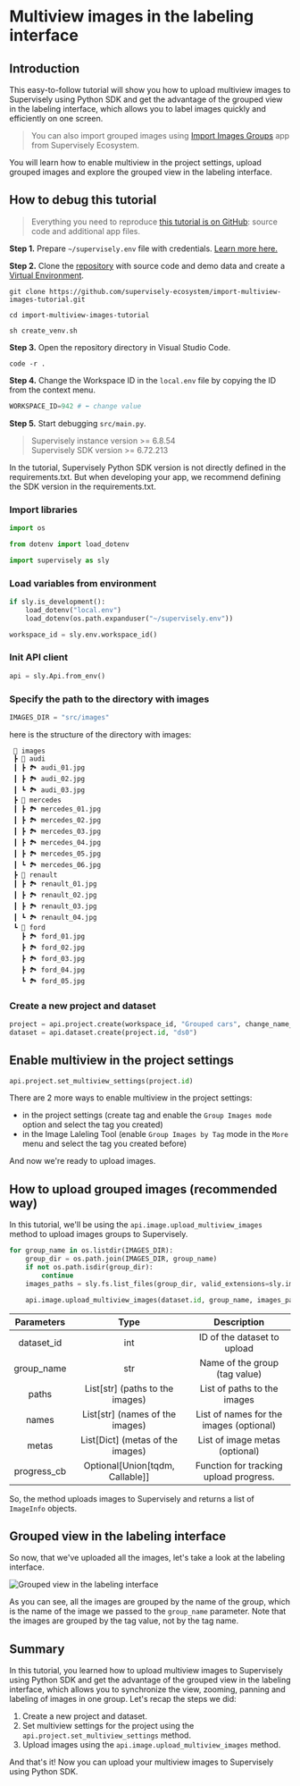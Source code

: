 # Multiview images in the labeling interface

## Introduction

This easy-to-follow tutorial will show you how to upload multiview images to Supervisely using Python SDK and get the advantage of the grouped view in the labeling interface, which allows you to label images quickly and efficiently on one screen.

> You can also import grouped images using [Import Images Groups](https://ecosystem.supervisely.com/apps/import-images-groups) app from Supervisely Ecosystem.

You will learn how to enable multiview in the project settings, upload grouped images and explore the grouped view in the labeling interface.

## How to debug this tutorial

> Everything you need to reproduce [this tutorial is on GitHub](https://github.com/supervisely-ecosystem/import-multiview-images-tutorial): source code and additional app files.

**Step 1.** Prepare `~/supervisely.env` file with credentials. [Learn more here.](https://developer.supervisely.com/getting-started/basics-of-authentication)

**Step 2.** Clone the [repository](https://github.com/supervisely-ecosystem/import-multiview-images-tutorial) with source code and demo data and create a [Virtual Environment](https://docs.python.org/3/library/venv.html).

```
git clone https://github.com/supervisely-ecosystem/import-multiview-images-tutorial.git

cd import-multiview-images-tutorial

sh create_venv.sh
```

**Step 3.** Open the repository directory in Visual Studio Code.

```
code -r .
```

**Step 4.** Change the Workspace ID in the `local.env` file by copying the ID from the context menu.

```python
WORKSPACE_ID=942 # ⬅️ change value
```

**Step 5.** Start debugging `src/main.py`.

> Supervisely instance version >= 6.8.54\
> Supervisely SDK version >= 6.72.213

In the tutorial, Supervisely Python SDK version is not directly defined in the requirements.txt. But when developing your app, we recommend defining the SDK version in the requirements.txt.

### Import libraries

```python
import os

from dotenv import load_dotenv

import supervisely as sly
```

### Load variables from environment

```python
if sly.is_development():
    load_dotenv("local.env")
    load_dotenv(os.path.expanduser("~/supervisely.env"))

workspace_id = sly.env.workspace_id()
```

### Init API client

```python
api = sly.Api.from_env()
```

### Specify the path to the directory with images

```python
IMAGES_DIR = "src/images"
```

here is the structure of the directory with images:

```text
 📂 images
 ┣ 📂 audi
 ┃ ┣ 🏞️ audi_01.jpg
 ┃ ┣ 🏞️ audi_02.jpg
 ┃ ┗ 🏞️ audi_03.jpg
 ┣ 📂 mercedes
 ┃ ┣ 🏞️ mercedes_01.jpg
 ┃ ┣ 🏞️ mercedes_02.jpg
 ┃ ┣ 🏞️ mercedes_03.jpg
 ┃ ┣ 🏞️ mercedes_04.jpg
 ┃ ┣ 🏞️ mercedes_05.jpg
 ┃ ┗ 🏞️ mercedes_06.jpg
 ┣ 📂 renault
 ┃ ┣ 🏞️ renault_01.jpg
 ┃ ┣ 🏞️ renault_02.jpg
 ┃ ┣ 🏞️ renault_03.jpg
 ┃ ┗ 🏞️ renault_04.jpg
 ┗ 📂 ford
   ┣ 🏞️ ford_01.jpg
   ┣ 🏞️ ford_02.jpg
   ┣ 🏞️ ford_03.jpg
   ┣ 🏞️ ford_04.jpg
   ┗ 🏞️ ford_05.jpg
```

### Create a new project and dataset

```python
project = api.project.create(workspace_id, "Grouped cars", change_name_if_conflict=True)
dataset = api.dataset.create(project.id, "ds0")
```

## Enable multiview in the project settings

```python
api.project.set_multiview_settings(project.id)
```

There are 2 more ways to enable multiview in the project settings:

- in the project settings (create tag and enable the `Group Images mode` option and select the tag you created)
- in the Image Laleling Tool (enable `Group Images by Tag` mode in the `More` menu and select the tag you created before)

And now we're ready to upload images.

## How to upload grouped images (recommended way)

In this tutorial, we'll be using the `api.image.upload_multiview_images` method to upload images groups to Supervisely.

```python
for group_name in os.listdir(IMAGES_DIR):
    group_dir = os.path.join(IMAGES_DIR, group_name)
    if not os.path.isdir(group_dir):
        continue
    images_paths = sly.fs.list_files(group_dir, valid_extensions=sly.image.SUPPORTED_IMG_EXTS)

    api.image.upload_multiview_images(dataset.id, group_name, images_paths)
```

| Parameters  |                Type                 |               Description               |
| :---------: | :---------------------------------: | :-------------------------------------: |
| dataset_id  |                 int                 |       ID of the dataset to upload       |
| group_name  |                 str                 |      Name of the group (tag value)      |
|    paths    |  List\[str\] (paths to the images)  |       List of paths to the images       |
|    names    |  List\[str\] (names of the images)  | List of names for the images (optional) |
|    metas    | List\[Dict\] (metas of the images)  |     List of image metas (optional)      |
| progress_cb | Optional\[Union\[tqdm, Callable\]\] | Function for tracking upload progress.  |

So, the method uploads images to Supervisely and returns a list of `ImageInfo` objects.

## Grouped view in the labeling interface

So now, that we've uploaded all the images, let's take a look at the labeling interface.

![Grouped view in the labeling interface](https://github.com/supervisely-ecosystem/import-multiview-images-tutorial/assets/79905215/772d1ca4-763f-4c77-bbd8-422d8e50f9ad)

As you can see, all the images are grouped by the name of the group, which is the name of the image we passed to the `group_name` parameter.
Note that the images are grouped by the tag value, not by the tag name.

## Summary

In this tutorial, you learned how to upload multiview images to Supervisely using Python SDK and get the advantage of the grouped view in the labeling interface, which allows you to synchronize the view, zooming, panning and labeling of images in one group. Let's recap the steps we did:

1. Create a new project and dataset.
2. Set multiview settings for the project using the `api.project.set_multiview_settings` method.
3. Upload images using the `api.image.upload_multiview_images` method.

And that's it! Now you can upload your multiview images to Supervisely using Python SDK.
